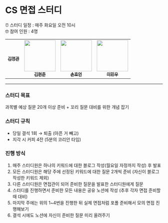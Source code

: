 # CS 면접 스터디
<p>
  ⏰ 스터디 일정 : 매주 화요일 오전 10시</br>
  🤓 참여 인원 : 4명</br>
  <table>
  <tbody>
    <tr>
      <td align="center"><a href="https://github.com/podol0207"><img src="width="100px;" alt=""/><br /><sub><b>김명관</b></sub></a><br /></td>
      <td align="center"><a href="https://github.com/Hyeonjuun"><img src="" width="100px;" alt=""/><br /><sub><b>김현준</b></sub></a><br /></td>
      <td align="center"><a href="https://github.com/honi31"><img src="" width="100px;" alt=""/><br /><sub><b>손호언</b></sub></a><br /></td>
      <td align="center"><a href="https://github.com/GumaLee"><img src="" width="100px;" alt=""/><br /><sub><b>이민우</b></sub></a><br /></td>
    </tr>
  </tbody>
</table>
</p>

---

### 스터디 목표
과목별 예상 질문 20개 이상 준비 + 꼬리 질문 대비를 위한 개념 잡기

### 스터디 규칙 
- 당일 결석 1회 → 퇴출 (아픈 거 빼고)
- 지각 시 커피 4잔 (5분의 코리안 타임)
  
### 진행 방식
1. 매주 스터디원은 하나의 키워드에 대한 블로그 작성(월요일 자정까지 작성) 후 발표
2. 모든 스터디원은 해당 주에 선정된 키워드에 대한 질문 2개씩 준비 (자신이 블로그 작성한 키워드 제외)
3. 다른 스터디원은 면접관이 되어 준비한 질문을 발표한 스터디원에게 질문
4. 스터디를 진행하면서 준비한 모든 내용은 공유 노션에 작성 (추후 각자 면접 준비할 때 대비)
5. 마지막 주에는 위의 1~4번을 진행한 뒤 실제 면접처럼 포폴 준비해서 모의 면접 진행해보기
6. 결석 시에도 노션에 자신이 준비한 질문 미리 올려주기
